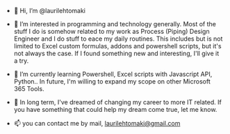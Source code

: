 - 👋 Hi, I’m @laurilehtomaki
- 👀 I’m interested in programming and technology generally. Most of the stuff I do is somehow related to my work as Process (Piping) Design Engineer and I do stuff to eace my daily routines.
This includes but is not limited to Excel custom formulas, addons and powershell scripts, but it's not always the case. If I found something new and interesting, I'll give it a try.

- 🌱 I’m currently learning Powershell, Excel scripts with Javascript API, Python.. In future, I'm willing to expand my scope on other Microsoft 365 Tools.
- 💞️ In long term, I've dreamed of changing my career to more IT related. If you have something that could help my dream come true, let me know.
- 📫 you can contact me by mail, laurilehtomaki@gmail.com

<!---
laurilehtomaki/laurilehtomaki is a ✨ special ✨ repository because its `README.md` (this file) appears on your GitHub profile.
You can click the Preview link to take a look at your changes.
--->
